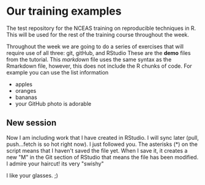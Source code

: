 # Our training examples
The test repository for the NCEAS training on reproducible techniques in R. This will be used for the rest of the training course throughout the week. 

Throughout the week we are going to do a series of exercises that will require use of all three: git, gitHub, and RStudio
These are the **demo** files from the tutorial. 
This *markdown* file uses the same syntax as the Rmarkdown file, however, this does not include the R chunks of code. 
For example you can use the list information

* apples
* oranges
* bananas
* your GitHub photo is adorable

## New session 

Now I am including work that I have created in RStudio. I will sync later (pull, push...fetch is so hot right now). I just followed you. The asterisks (*) on the script means that I haven't saved the file yet. When I save it, it creates a new "M" in the Git section of RStudio that means the file has been modified. I admire your haircut! its very "swishy" 


I like your glasses. ;)

